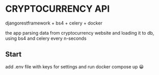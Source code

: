 # CRYPTOCURRENCY API
djangorestframework + bs4 + celery + docker

the app parsing data from cryptocurrency website and loading it to db,
using bs4 and celery every n-seconds


## Start
add .env file with keys for settings and run docker compose up 😀
